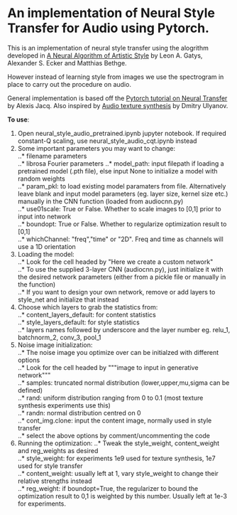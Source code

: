 An implementation of Neural Style Transfer for Audio using Pytorch.
============================

This is an implementation of neural style transfer using the alogrithm developed in
[A Neural Algorithm of Artistic Style](https://arxiv.org/abs/1508.06576) by Leon A. Gatys, Alexander S. Ecker and Matthias Bethge.

However instead of learning style from images we use the spectrogram in place to carry out the procedure on audio.

General implementation is based off the [Pytorch tutorial on Neural Transfer](http://pytorch.org/tutorials/advanced/neural_style_tutorial.html) by Alexis Jacq. Also inspired by [Audio texture synthesis](https://github.com/DmitryUlyanov/neural-style-audio-torch) by Dmitry Ulyanov.

**To use**:  
1. Open neural_style_audio_pretrained.ipynb jupyter notebook. If required constant-Q scaling, use  	neural_style_audio_cqt.ipynb instead  
2. Some important parameters you may want to change:  
..* filename parameters  
..* librosa Fourier parameters
..* model_path: input filepath if loading a pretrained model (.pth file), else input None to initialize a model with random weights  
..* param_pkl: to load existing model paramaters from file. Alternatively leave blank and input model parameters (eg. layer size, kernel size etc.) manually in the CNN function (loaded from audiocnn.py)  
..* use01scale: True or False. Whether to scale images to [0,1] prior to input into network  
..* boundopt: True or False. Whether to regularize optimization result to [0,1]  
..* whichChannel: "freq","time" or "2D". Freq and time as channels will use a 1D orientation  
3. Loading the model:  
..* Look for the cell headed by "Here we create a custom network"  
..* To use the supplied 3-layer CNN (audiocnn.py), just initialize it with the desired network parameters (either from a pickle file or manually in the function)  
..* If you want to design your own network, remove or add layers to style_net and initialize that instead  
4. Choose which layers to grab the statistics from:  
..* content_layers_default: for content statistics  
..* style_layers_default: for style statistics  
..* layers names followed by underscore and the layer number eg. relu_1, batchnorm_2, conv_3, pool_1  
5. Noise image initialization:  
..* The noise image you optimize over can be initialzed with different options  
..* Look for the cell headed by """image to input in generative network"""  
..* samples: truncated normal distribution (lower,upper,mu,sigma can be defined)  
..* rand: uniform distribution ranging from 0 to 0.1 (most texture synthesis experiments use this)  
..* randn: normal distribution centred on 0  
..* cont_img.clone: input the content image, normally used in style transfer  
..* select the above options by comment/uncommenting the code  
6. Running the optimization:
..* Tweak the style_weight, content_weight and reg_weights as desired  
..* style_weight: for experiments 1e9 used for texture synthesis, 1e7 used for style transfer  
..* content_weight: usually left at 1, vary style_weight to change their relative strengths instead   
..* reg_weight: if boundopt=True, the regularizer to bound the optimization result to 0,1 is weighted by this number. Usually left at 1e-3 for experiments. 


